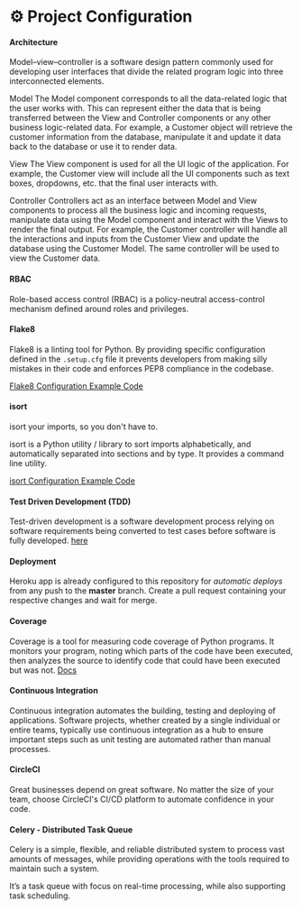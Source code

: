 # ⚙️ Project Configuration

#### Architecture

Model–view–controller is a software design pattern commonly used for developing user interfaces that divide the related program logic into three interconnected elements.

Model
The Model component corresponds to all the data-related logic that the user works with. This can represent either the data that is being transferred between the View and Controller components or any other business logic-related data. For example, a Customer object will retrieve the customer information from the database, manipulate it and update it data back to the database or use it to render data.

View
The View component is used for all the UI logic of the application. For example, the Customer view will include all the UI components such as text boxes, dropdowns, etc. that the final user interacts with.

Controller
Controllers act as an interface between Model and View components to process all the business logic and incoming requests, manipulate data using the Model component and interact with the Views to render the final output. For example, the Customer controller will handle all the interactions and inputs from the Customer View and update the database using the Customer Model. The same controller will be used to view the Customer data.

#### RBAC

Role-based access control (RBAC) is a policy-neutral access-control mechanism defined around roles and privileges.

#### Flake8

Flake8 is a linting tool for Python. By providing specific configuration defined in the `.setup.cfg` file it prevents developers from making silly mistakes in their code and enforces PEP8 compliance in the codebase.

[Flake8 Configuration Example Code](../setup.cfg)

#### isort 

isort your imports, so you don't have to.

isort is a Python utility / library to sort imports alphabetically, and automatically separated into sections and by type. It provides a command line utility.

[isort Configuration Example Code](../setup.cfg)


#### Test Driven Development (TDD)
Test-driven development is a software development process relying on software requirements being converted to test cases before software is fully developed. [here](https://en.wikipedia.org/wiki/Test-driven_development)

#### Deployment

Heroku app is already configured to this repository for *automatic deploys* from any push to the **master** branch. Create a pull request containing your respective changes and wait for merge.

#### Coverage 

Coverage is a tool for measuring code coverage of Python programs. It monitors your program, noting which parts of the code have been executed, then analyzes the source to identify code that could have been executed but was not.
[Docs](https://coverage.readthedocs.io/en/6.0.2/)

#### Continuous Integration

Continuous integration automates the building, testing and deploying of applications. Software projects, whether created by a single individual or entire teams, typically use continuous integration as a hub to ensure important steps such as unit testing are automated rather than manual processes.


#### CircleCI 

Great businesses depend on great software. No matter the size of your team, choose CircleCI's CI/CD platform to automate confidence in your code.

#### Celery - Distributed Task Queue

Celery is a simple, flexible, and reliable distributed system to process vast amounts of messages, while providing operations with the tools required to maintain such a system.

It’s a task queue with focus on real-time processing, while also supporting task scheduling.
